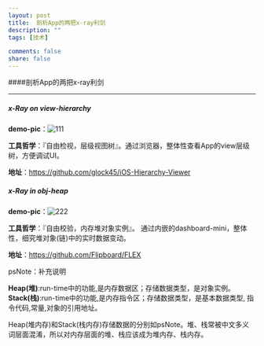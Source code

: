 ```yaml
---
layout: post
title:  剖析App的两把x-ray利剑
description: ""
tags: [技术]

comments: false
share: false
---
```



####剖析App的两把x-ray利剑

---

##### x-Ray on view-hierarchy

**demo-pic**：![111](http://b-egs-studio-images.oss-cn-shenzhen.aliyuncs.com/ruoxu-blog%2FiOS-hierarchy-viewer.jpg)

**工具哲学**：『自由检视，层级视图树』。通过浏览器，整体性查看App的view层级树，方便调试UI。

**地址**：<https://github.com/glock45/iOS-Hierarchy-Viewer>



##### x-Ray in obj-heap

**demo-pic**：![222](http://b-egs-studio-images.oss-cn-shenzhen.aliyuncs.com/ruoxu-blog%2Fflex-superpower.jpg)

**工具哲学**：『自由校验，内存堆对象实例』。  通过内嵌的dashboard-mini，整体性，细究堆对象(链)中的实时数据变动。

**地址**：<https://github.com/Flipboard/FLEX>



psNote：补充说明

**Heap(堆)**:run-time中的功能,是内存数据区；存储数据类型，是对象实例。
**Stack(栈)**:run-time中的功能,是内存指令区；存储数据类型，是基本数据类型, 指令代码,常量,对象的引用地址。

Heap(堆内存)和Stack(栈内存)存储数据的分别如psNote。堆、栈常被中文多义词层面混淆，所以对内存层面的堆、栈应该成为堆内存、栈内存。
 	     	 
